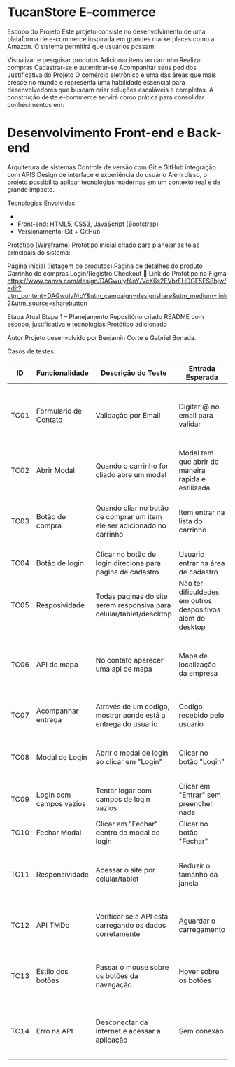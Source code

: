 <h1>TucanStore E-commerce</h1> 

Escopo do Projeto Este projeto consiste no desenvolvimento de uma plataforma de e-commerce inspirada em grandes marketplaces como a Amazon.
O sistema permitirá que usuários possam:

Visualizar e pesquisar produtos
Adicionar itens ao carrinho
Realizar compras
Cadastrar-se e autenticar-se
Acompanhar seus pedidos
Justificativa do Projeto O comércio eletrônico é uma das áreas que mais cresce no mundo e representa uma habilidade essencial para desenvolvedores que buscam criar soluções escaláveis e completas.
A construção deste e-commerce servirá como prática para consolidar conhecimentos em:

<h1>Desenvolvimento Front-end e Back-end</h1> 
Arquitetura de sistemas
Controle de versão com Git e GitHub
integração com APIS
Design de interface e experiência do usuário
Além disso, o projeto possibilita aplicar tecnologias modernas em um contexto real e de grande impacto.

Tecnologias Envolvidas
<ul>
  <li></li>
  <li>Front-end: HTML5, CSS3, JavaScript (Bootstrap)</li>
  <li> Versionamento: Git + GitHub </li>
</ul>


Protótipo (Wireframe) Protótipo inicial criado para planejar as telas principais do sistema:

Página inicial (listagem de produtos)
Página de detalhes do produto
Carrinho de compras
Login/Registro
Checkout
📎 Link do Protótipo no Figma
https://www.canva.com/design/DAGwuIyf4oY/VcX6s2EVbrFHDGF5ES8bjw/edit?utm_content=DAGwuIyf4oY&utm_campaign=designshare&utm_medium=link2&utm_source=sharebutton

Etapa Atual Etapa 1 – Planejamento
Repositório criado
README com escopo, justificativa e tecnologias
Protótipo adicionado

Autor Projeto desenvolvido por Benjamin Corte e Gabriel Bonada.


Casos de testes: 

| **ID** | **Funcionalidade**        | **Descrição do Teste**                                   | **Entrada Esperada**                     | **Resultado Esperado**                                                 | **Status** |
| ------ | ------------------------- | -------------------------------------------------------- | ---------------------------------------- | ---------------------------------------------------------------------- | -------- |
| TC01   | Formulario de Contato     | Validação por Email                                      | Digitar @ no email para validar          | Caso não tenha o @ no campo do email, o formulario não vai ser enviado | ✅ 
| TC02   | Abrir Modal               | Quando o carrinho for cliado abre um modal               | Modal tem que abrir de maneira rapida e estilizada | Aparecer os itens no modal com imagens e valores             | ✅      
| TC03   | Botão de compra  | Quando cliar no botão de comprar um item ele ser adicionado no carrinho    | Item entrar na lista do carrinho                          | todos os itens paracerem no carrinho conforme o pedido pelo usuario  | ✅      |
| TC04   | Botão de login       | Clicar no botão de login direciona para pagina de cadastro            | Usuario entrar na área de cadastro                | página ´ cadastro.html ´ é carregada  | ✅          |
| TC05   | Resposividade                 |Todas paginas do site serem responsiva para celular/tablet/descktop  | Não ter dificuldades em outros despositivos além do desktop                    |  Usuario conseguir navegar em qualquer despositivo                                       | ✅          |
| TC06   | API do mapa           | No contato aparecer uma api de mapa                    | Mapa de localização da empresa                          | Usuario conseguir ver aonde é o centro de destribuição do ecommerce                  | ✅          |
| TC07   | Acompanhar entrega     | Através de um codigo, mostrar aonde está a entrega do usuario| Codigo recebido pelo usuario          | Usuario saber informações da sua entrega |   ✅       |
| TC08   | Modal de Login            | Abrir o modal de login ao clicar em "Login"              | Clicar no botão "Login"                  | Modal aparece com campos de usuário e senha                            | ✅          |
| TC09   | Login com campos vazios   | Tentar logar com campos de login vazios                  | Clicar em "Entrar" sem preencher nada    | Exibir erro ou bloqueio do envio (validação)                           | ⚠️         |
| TC10   | Fechar Modal              | Clicar em "Fechar" dentro do modal de login              | Clicar no botão "Fechar"                 | Modal é fechado                                                        | ✅          |
| TC11   | Responsividade            | Acessar o site por celular/tablet                        | Reduzir o tamanho da janela              | Site deve se ajustar corretamente à tela (menu, layout, textos)        | ⚠️         |
| TC12   | API TMDb                  | Verificar se a API está carregando os dados corretamente | Aguardar o carregamento                  | Dados reais de filmes/séries devem aparecer                            | ✅          |
| TC13   | Estilo dos botões         | Passar o mouse sobre os botões da navegação              | Hover sobre os botões                    | Botões mudam de cor (hover laranja) e fazem leve zoom                  | ✅          |
| TC14   | Erro na API               | Desconectar da internet e acessar a aplicação            | Sem conexão                              | Exibir mensagem de erro ou falha no carregamento dos dados             | ⚠️         |

